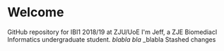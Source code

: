 # Welcome
GitHub repository for IBI1 2018/19 at ZJU/UoE
I'm Jeff, a ZJE Biomediacl Informatics undergraduate student.
_blabla_
*bla*
\_blabla
Stashed changes
